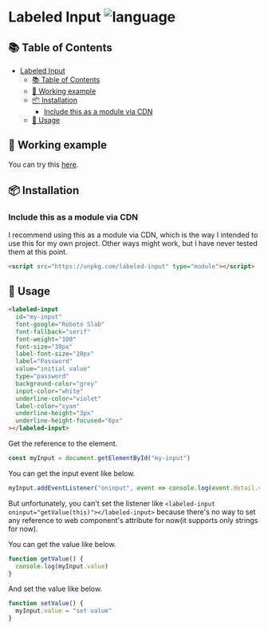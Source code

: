 # Labeled Input ![language](https://img.shields.io/badge/language-javascript-blue.svg)

## :books: Table of Contents

- [Labeled Input](#labeled-input-)
  - [:books: Table of Contents](#books-table-of-contents)
  - [:dizzy: Working example](#dizzy-working-example)
  - [:package: Installation](#package-installation)
    - [Include this as a module via CDN](#include-this-as-a-module-via-cdn)
  - [:rocket: Usage](#rocket-usage)

## :dizzy: Working example

You can try this [here](https://takumakira.github.io/labeled-input/).

## :package: Installation

### Include this as a module via CDN

I recommend using this as a module via CDN, which is the way I intended to use this for my own project. Other ways might work, but I have never tested them at this point.

```html
<script src="https://unpkg.com/labeled-input" type="module"></script>
```

## :rocket: Usage

```html
<labeled-input
  id="my-input"
  font-google="Roboto Slab"
  font-fallback="serif"
  font-weight="100"
  font-size="30px"
  label-font-size="20px"
  label="Password"
  value="initial value"
  type="password"
  background-color="grey"
  input-color="white"
  underline-color="violet"
  label-color="cyan"
  underline-height="3px"
  underline-height-focused="6px"
></labeled-input>
```

Get the reference to the element.

```javascript
const myInput = document.getElementById("my-input")
```

You can get the input event like below.

```javascript
myInput.addEventListener("oninput", event => console.log(event.detail.value))
```

But unfortunately, you can't set the listener like ```<labeled-input oninput="getValue(this)"></labeled-input>```
because there's no way to set any reference to web component's attribute for now(it supports only strings for now).

You can get the value like below.

```javascript
function getValue() {
  console.log(myInput.value)
}
```

And set the value like below.

```javascript
function setValue() {
  myInput.value = "set value"
}
```
